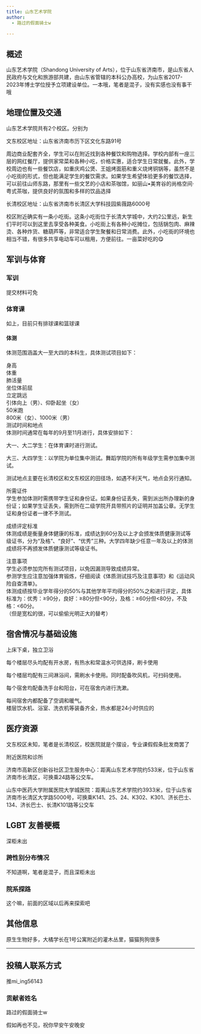 ```yaml
---
title: 山东艺术学院
author:
  - 路过的假面骑士w
    
---
```



## 概述

山东艺术学院（Shandong University of Arts），位于山东省济南市，是山东省人民政府与文化和旅游部共建，由山东省管辖的本科公办高校，为山东省2017-2023年博士学位授予立项建设单位。一本哦，笔者是混子，没有实感也没有事干哦

## 地理位置及交通

山东艺术学院共有2个校区。分别为

文东校区地址：山东省济南市历下区文化东路91号

周边商业配套齐全，学生可以在附近找到各种餐饮和购物选择。学校内部有一座三层的网红餐厅，提供家常菜和各种小吃，价格实惠，适合学生日常就餐‌‌。此外，学校周边也有一些餐饮店，如重庆鸡公煲、王姐烤面筋和重义烧烤铜锅等，虽然不是小吃街的形式，但也能满足学生的餐饮需求‌‌。如果学生希望体验更多的餐饮选择，可以前往山师东路，那里有一些文艺的小店和茶咖馆，如丽山•美育谷的尚格空间·粤式茶咖，提供良好的氛围和多样的饮品选择‌‌

长清校区地址：山东省济南市长清区大学科技园紫薇路6000号

校区附近确实有一条小吃街‌。这条小吃街位于长清大学城中，大约2公里远，新生们平时可以到这里去享受各种美食‌。小吃街上有各种小吃摊位，包括锅包肉、麻辣烫、各种炸货、糖葫芦等，非常适合学生聚餐和日常消费‌。此外，小吃街的环境也相当不错，有很多共享电动车可以租用，方便前往‌。一亩菜好吃的😋

## 军训与体育

### 军训

提交材料可免

### 体育课

如上，目前只有排球课和篮球课

#### 体测

体测范围涵盖大一至大四的本科生，具体测试项目如下：

‌身高‌\
‌体重‌\
‌肺活量‌\
‌坐位体前屈‌\
‌立定跳远‌\
‌引体向上（男）、仰卧起坐（女）‌\
‌50米跑‌\
‌800米（女）、1000米（男）‌\
测试时间和地点\
体测时间通常在每年的9月至11月进行，具体安排如下：

‌大一、大二学生‌：在体育课时进行测试。

‌大三、大四学生‌：以学院为单位集中测试。舞蹈学院的所有年级学生需参加集中测试。

测试地点主要在长清校区和文东校区的田径场，如遇不利天气，地点会另行通知。

所需证件\
学生参加体测时需携带学生证和身份证。如果身份证丢失，需到派出所办理新的身份证；如果学生证丢失，需到所在二级学院开具带照片的证明并加盖公章。无学生证和身份证者一律不予测试。

成绩评定标准\
体测成绩是衡量身体健康的标准，成绩达到60分及以上才会颁发体质健康测试等级证书，分为“及格”、“良好”、“优秀”三种。大学四年缺少任意一年及以上的体测成绩将不再颁发体质健康测试等级证书。

注意事项\
学生必须参加完所有测试项目，以免因漏测导致成绩异常。\
参测学生应注意加强体育锻炼，仔细阅读《体质测试技巧及注意事项》和《运动风险自查清单》。\
体测成绩按毕业学年得分的50%与其他学年平均得分的50%之和进行评定，具体标准为：优秀：≥90分，良好：≥80分但<90分，及格：≥60分但<80分，不及格：<60分。\
（但是宽松的很，可以偷偷光明正大的替考）

## 宿舍情况与基础设施

上床下桌，独立卫浴

每个楼层尽头均配有开水房，有热水和常温水可供选择，刷卡使用

每个楼层均配有三间淋浴间，需刷水卡使用。同时配备吹风机，可扫码使用。

每个宿舍均配备洗手台和阳台，可在宿舍内进行洗漱。

每间宿舍内都配备了空调和暖气。\
楼层饮水机、浴室、洗衣机等装备齐全，热水都是24小时供应的

## 医疗资源

文东校区未知，笔者是长清校区，校医院就是个摆设，专业课假假条批发商罢了

附近医院和诊所

‌济南市高新区创新谷社区卫生服务中心‌：距离山东艺术学院约533米，位于山东省济南市长清区，可换乘24路等公交车‌。

‌山东中医药大学附属医院大学城医院‌：距离山东艺术学院约3933米，位于山东省济南市长清区大学路5000号，可换乘K141、25、24、K302、K301、济长巴士、134、济长巴士、长清K101路等公交车‌

## LGBT 友善梗概

深柜未出

### 跨性别分布情况

不知道啊，笔者是混子，而且深柜未出

### 院系探路

这个嘛，前面的区域以后再来探索吧

## 其他信息

原生生物好多，大橘学长在1号公寓附近的灌木丛里，猫猫狗狗很多

---

## 投稿人联系方式

推mi_ing56143

### 贡献者姓名

路过的假面骑士w

假如再也不见，祝你早安午安晚安
